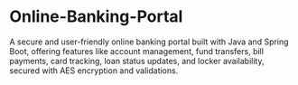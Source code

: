 # Online-Banking-Portal
 A secure and user-friendly online banking portal built with Java and Spring Boot, offering features like account management, fund transfers, bill payments, card tracking, loan status updates, and locker availability, secured with AES encryption and validations.
